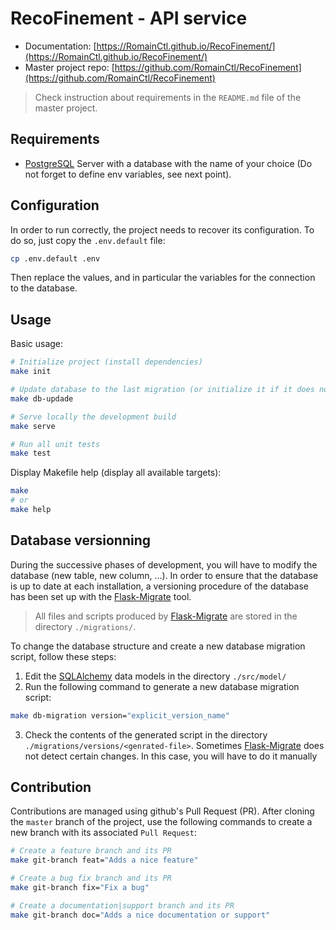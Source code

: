 # RecoFinement - API service

* Documentation: [https://RomainCtl.github.io/RecoFinement/](https://RomainCtl.github.io/RecoFinement/)
* Master project repo: [https://github.com/RomainCtl/RecoFinement](https://github.com/RomainCtl/RecoFinement)

> Check instruction about requirements in the `README.md` file of the master project.

## Requirements

* [PostgreSQL](https://www.postgresql.org/) Server with a database with the name of your choice (Do not forget to define env variables, see next point).


## Configuration

In order to run correctly, the project needs to recover its configuration. To do so, just copy the `.env.default` file:

```bash
cp .env.default .env
```

Then replace the values, and in particular the variables for the connection to the database.


## Usage

Basic usage:
```bash
# Initialize project (install dependencies)
make init

# Update database to the last migration (or initialize it if it does not exist)
make db-updade

# Serve locally the development build
make serve

# Run all unit tests
make test
```

Display Makefile help (display all available targets):
```bash
make
# or
make help
```


## Database versionning

During the successive phases of development, you will have to modify the database (new table, new column, ...). In order to ensure that the database is up to date at each installation, a versioning procedure of the database has been set up with the [Flask-Migrate](https://flask-migrate.readthedocs.io/en/latest/) tool.

> All files and scripts produced by [Flask-Migrate](https://flask-migrate.readthedocs.io/en/latest/) are stored in the directory `./migrations/`.

To change the database structure and create a new database migration script, follow these steps:
1. Edit the [SQLAlchemy](https://www.sqlalchemy.org/) data models in the directory `./src/model/`
2. Run the following command to generate a new database migration script:
```bash
make db-migration version="explicit_version_name"
```
3. Check the contents of the generated script in the directory `./migrations/versions/<genrated-file>`. Sometimes [Flask-Migrate](https://flask-migrate.readthedocs.io/en/latest/) does not detect certain changes. In this case, you will have to do it manually

## Contribution

Contributions are managed using github's Pull Request (PR). After cloning the `master` branch of the project, use the following commands to create a new branch with its associated `Pull Request`:

```bash
# Create a feature branch and its PR
make git-branch feat="Adds a nice feature"

# Create a bug fix branch and its PR
make git-branch fix="Fix a bug"

# Create a documentation|support branch and its PR
make git-branch doc="Adds a nice documentation or support"
```
